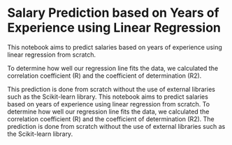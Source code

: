 # Salary Prediction based on Years of Experience using Linear Regression
This notebook aims to predict salaries based on years of experience using linear regression from scratch.

To determine how well our regression line fits the data, we calculated the correlation coefficient (R) and the coefficient of determination (R2).

This prediction is done from scratch without the use of external libraries such as the Scikit-learn library.
This notebook aims to predict salaries based on years of experience using linear regression from scratch. To determine how well our regression line fits the data, we calculated the correlation coefficient (R) and the coefficient of determination (R2). The prediction is done from scratch without the use of external libraries such as the Scikit-learn library.
